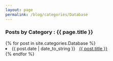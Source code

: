 ```yaml
---
layout: page
permalink: /blog/categories/Database
---
```


<h3> Posts by Category : {{ page.title }} </h3>

<div class="card">
{% for post in site.categories.Database %}
 <li class="category-posts"><span>{{ post.date | date_to_string }}</span> &nbsp; <a href="{{ post.url }}">{{ post.title }}</a></li>
{% endfor %}
</div>
